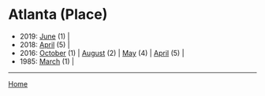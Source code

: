 # Atlanta (Place)

  * 2019: 
      [June](./atlanta-place-2019-06.md) (1) | 
  * 2018: 
      [April](./atlanta-place-2018-04.md) (5) | 
  * 2016: 
      [October](./atlanta-place-2016-10.md) (1) | 
      [August](./atlanta-place-2016-08.md) (2) | 
      [May](./atlanta-place-2016-05.md) (4) | 
      [April](./atlanta-place-2016-04.md) (5) | 
  * 1985: 
      [March](./atlanta-place-1985-03.md) (1) | 

----

[Home](../)

